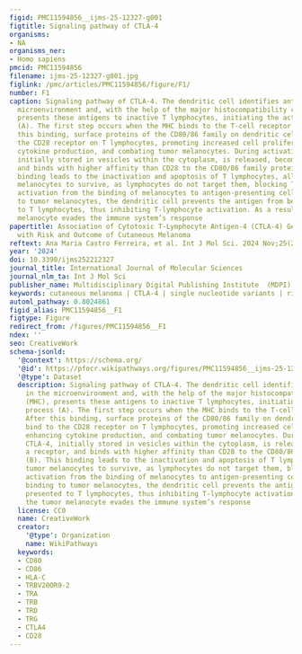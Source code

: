 ```yaml
---
figid: PMC11594856__ijms-25-12327-g001
figtitle: Signaling pathway of CTLA-4
organisms:
- NA
organisms_ner:
- Homo sapiens
pmcid: PMC11594856
filename: ijms-25-12327-g001.jpg
figlink: /pmc/articles/PMC11594856/figure/F1/
number: F1
caption: Signaling pathway of CTLA-4. The dendritic cell identifies antigens in the
  microenvironment and, with the help of the major histocompatibility complex (MHC),
  presents these antigens to inactive T lymphocytes, initiating the activation process
  (A). The first step occurs when the MHC binds to the T-cell receptor (TCR). After
  this binding, surface proteins of the CD80/86 family on dendritic cells bind to
  the CD28 receptor on T lymphocytes, promoting increased cell proliferation, enhancing
  cytokine production, and combating tumor melanocytes. During activation, CTLA-4,
  initially stored in vesicles within the cytoplasm, is released, becomes a receptor,
  and binds with higher affinity than CD28 to the CD80/86 family proteins (B). This
  binding leads to the inactivation and apoptosis of T lymphocytes, allowing tumor
  melanocytes to survive, as lymphocytes do not target them, blocking T-lymphocyte
  activation from the binding of melanocytes to antigen-presenting cells (C). By binding
  to tumor melanocytes, the dendritic cell prevents the antigen from being presented
  to T lymphocytes, thus inhibiting T-lymphocyte activation. As a result, the tumor
  melanocyte evades the immune system’s response
papertitle: Association of Cytotoxic T-Lymphocyte Antigen-4 (CTLA-4) Genetic Variants
  with Risk and Outcome of Cutaneous Melanoma
reftext: Ana Maria Castro Ferreira, et al. Int J Mol Sci. 2024 Nov;25(22).
year: '2024'
doi: 10.3390/ijms252212327
journal_title: International Journal of Molecular Sciences
journal_nlm_ta: Int J Mol Sci
publisher_name: Multidisciplinary Digital Publishing Institute  (MDPI)
keywords: cutaneous melanoma | CTLA-4 | single nucleotide variants | risk | prognosis
automl_pathway: 0.8024861
figid_alias: PMC11594856__F1
figtype: Figure
redirect_from: /figures/PMC11594856__F1
ndex: ''
seo: CreativeWork
schema-jsonld:
  '@context': https://schema.org/
  '@id': https://pfocr.wikipathways.org/figures/PMC11594856__ijms-25-12327-g001.html
  '@type': Dataset
  description: Signaling pathway of CTLA-4. The dendritic cell identifies antigens
    in the microenvironment and, with the help of the major histocompatibility complex
    (MHC), presents these antigens to inactive T lymphocytes, initiating the activation
    process (A). The first step occurs when the MHC binds to the T-cell receptor (TCR).
    After this binding, surface proteins of the CD80/86 family on dendritic cells
    bind to the CD28 receptor on T lymphocytes, promoting increased cell proliferation,
    enhancing cytokine production, and combating tumor melanocytes. During activation,
    CTLA-4, initially stored in vesicles within the cytoplasm, is released, becomes
    a receptor, and binds with higher affinity than CD28 to the CD80/86 family proteins
    (B). This binding leads to the inactivation and apoptosis of T lymphocytes, allowing
    tumor melanocytes to survive, as lymphocytes do not target them, blocking T-lymphocyte
    activation from the binding of melanocytes to antigen-presenting cells (C). By
    binding to tumor melanocytes, the dendritic cell prevents the antigen from being
    presented to T lymphocytes, thus inhibiting T-lymphocyte activation. As a result,
    the tumor melanocyte evades the immune system’s response
  license: CC0
  name: CreativeWork
  creator:
    '@type': Organization
    name: WikiPathways
  keywords:
  - CD80
  - CD86
  - HLA-C
  - TRBV20OR9-2
  - TRA
  - TRB
  - TRD
  - TRG
  - CTLA4
  - CD28
---
```

